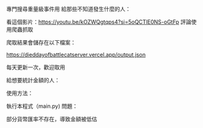 專門搜尋重量級事件用
給那些不知道發生什麼的人：

看這個影片：https://youtu.be/kOZWQgtqps4?si=5oQCTlE0NS-oGtFp
評論使用爬蟲抓取

爬取結果會儲存在以下檔案：

https://dieddayofbattlecatserver.vercel.app/output.json

每天更新一次，歡迎取用

給想要統計金額的人：

使用方法：

執行本程式（main.py)
問題：

部分貨幣匯率不存在，導致金額被低估


